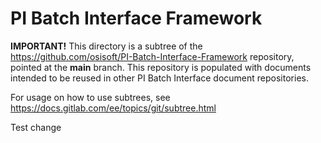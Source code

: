 # PI Batch Interface Framework

**IMPORTANT!** This directory is a subtree of the https://github.com/osisoft/PI-Batch-Interface-Framework repository, pointed at the **main** branch. This repository is populated with documents intended to be reused in other PI Batch Interface document repositories. 

For usage on how to use subtrees, see https://docs.gitlab.com/ee/topics/git/subtree.html

Test change


